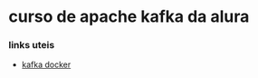 # curso de apache kafka da alura

### links uteis 
- [kafka docker](https://www.baeldung.com/ops/kafka-docker-setup)